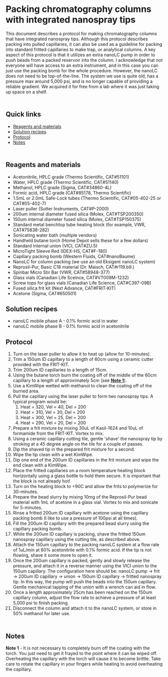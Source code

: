 # Packing chromatography columns with integrated nanospray tips <!-- omit in toc -->

This document describes a protocol for making chromatography columns that have integrated nanospray tips. Although this protocol describes packing into pulled capillaries, it can also be used as a guideline for packing into standard fritted capillaries to make trap, or analytical columns. A key aspect of this protocol is that it utilizes an extra nanoLC pump in order to push beads from a packed reservoir into the column. I acknowledge that not everyone will have access to an extra instrument, and in this case you can just use the packing bomb for the whole procedure. However, the nanoLC does not need to be top-of-the-line. The system we use is quite old, has a pressure max around 5,000 psi, and is no longer capable of providing a reliable gradient. We acquired it for free from a lab where it was just taking up space on a shelf.

<hr style="height:6pt; visibility:hidden;" />

## Quick links <!-- omit in toc -->

- [Reagents and materials](#reagents-and-materials)
- [Solution recipes](#solution-recipes)
- [Protocol](#protocol)
- [Notes](#notes)

<hr style="height:6pt; visibility:hidden;" />

<span id="reagents-and-materials"></span>

## Reagents and materials

- Acetonitrile, HPLC grade (Thermo Scientific, CAT#51101)
- Water, HPLC grade (Thermo Scientific, CAT#51140)
- Methanol, HPLC grade (Sigma, CAT#34860-4L)
- Formic acid, HPLC grade (CAT#85178, Thermo Scientific)
- 1.5mL or 2.0mL Safe-Lock tubes (Thermo Scientific, CAT#05-402-25 or CAT#05-402-7)
- Laser puller (Sutter Instruments, CAT#P-2000)
- 200um internal diameter fused silica (Molex, CAT#TSP200350)
- 150um internal diameter fused silica (Molex, CAT#TSP150375)
- Standard metal benchtop tube heating block (for example, VWR, CAT#75838-282)
- Sonicating water bath (multiple vendors)
- Handheld butane torch (Home Depot sells these for a few dollars)
- Standard internal union (VICI, CAT#ZU.5)
- MicroTight Sleeve Red (IDEX-HS, CAT#F-180)
- Capillary packing bomb (Western Fluids, CAT#nanoBaume)
- NanoLC for column packing (we use an old Eksigent nanoLC system)
- Reprosil-Pur, Basic C18 material (Dr. Maisch, CAT#r119.b9.)
- Spinbar Micro Stir Bar (VWR, CAT#58948-377)
- Glass vials (Canadian Life Sceince, CAT#VT009M-1232)
- Screw tops for glass vials (Canadian Life Science, CAT#C397-09B)
- Fused silica frit kit (Next Advance, CAT#FRIT-KIT)
- Acetone (Sigma, CAT#650501)

<span id="solution-recipes"></span>

## Solution recipes

- nanoLC mobile phase A - 0.1% formic acid in water
- nanoLC mobile phase B - 0.1% formic acid in acetonitrile

<span id="protocol"></span>

## Protocol

1. Turn on the laser puller to allow it to heat up (allow for 10-minutes).
2. Trim a 150um ID capillary to a length of 60cm using a ceramic cutter provided with the FRIT-KIT.
3. Trim 200um ID capillaries to a length of 15cm.
4. Using the butane torch burn the coating off of the middle of the 60cm capillary to a length of approximately 5cm (see [**Note 1**](#note1)).
5. Use a KimWipe wetted with methanol to clean the coating off of the burned area.
6. Pull the capillary using the laser puller to form two nanospray tips. A typical program would be:
   1. Heat = 320, Vel = 40, Del = 200
   2. Heat = 310, Vel = 30, Del = 200
   3. Heat = 300, Vel = 25, Del = 200
   4. Heat = 290, Vel = 20, Del = 200
7. Prepare a frit mixture by mixing 30uL of Kasil-1624 and 10uL of formamide from the FRIT-KIT. Vortex to mix.
8. Using a ceramic capillary cutting tile, gentle 'shave' the nanospray tip by stroking at a 45 degree angle on the tile for a couple of passes.
9. Dip the shaved tip in the prepared frit mixture for a second.
10. Wipe the tip clean with a wet KimWipe.
11. Dip one end of the 200um ID capillaries in the frit mixture and wipe the end clean with a KimWipe.
12. Place the fritted capillaries on a room temperature heating block horizontally using a glass bottle to hold them secure. It is important that the block is not already hot!
13. Turn on the heating block to +90C and allow the frits to polymerize for 30-minutes.
14. Prepare the bead slurry by mixing 10mg of the Reprosil-Pur bead material with 1mL of acetone in a glass vial. Vortex to mix and sonicate for 5-minutes.
15. Rinse a fritted 200um ID capillary with acetone using the capillary packing bomb (I like to use a pressure of 100psi at all times).
16. Fill the 200um ID capillary with the prepared bead slurry using the capillary packing bomb.
17. While the 200um ID capillary is packing, shave the fritted 150um nanospray capillary using the cutting tile, as described above.
18. Attach the 150um capillary to the packing nanoLC system at a flow rate of 1uL/min at 60% acetonitrile with 0.1% formic acid. If the tip is not flowing, shave it some more to open it.
19. Once the 200um capillary is packed, gently and slowly release the pressure, and attach it in a reverse manner using the VICI union to the 150um capillary. The configuration here should be: nanoLC pump -> frit -> 200um ID capillary -> union -> 150um ID capillary -> fritted nanospray tip. In this way, the pump will push the beads into the 150um capillary. Gentle mechanical tapping of the union with a wrench can aid in flow.
20. Once a length approximately 25cm has been reached on the 150um capillary column, adjust the flow rate to achieve a pressure of at least 5,000 psi to finish packing.
21. Disconnect the column and attach it to the nanoLC system, or store in 50% methanol for later use.  

<hr style="height:6pt; visibility:hidden;" />

<span id="notes"></span>

## Notes

<span id="note1"></span>

**Note 1** - It is not necessary to completely burn off the coating with the torch. You just need to get it frayed to the point where it can be wiped off. Overheating the capillary with the torch will cause it to become brittle. Take care to rotate the capillary in your fingers while heating to avoid overheating the capillary.
